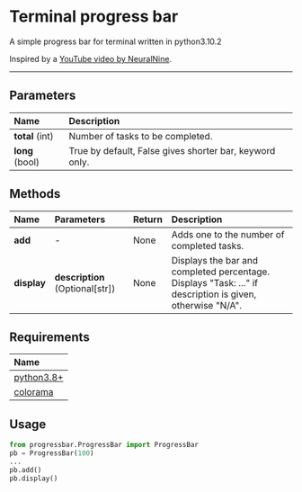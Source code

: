 # Terminal progress bar
A simple progress bar for terminal written in python3.10.2

Inspired by a [YouTube video by NeuralNine](https://www.youtube.com/watch?v=x1eaT88vJUA).
***
## Parameters
| Name | Description |
| :--- | :--- |
| __total__ (int) | Number of tasks to be completed. |
| __long__ (bool) | True by default, False gives shorter bar, keyword only. |

## Methods
| Name | Parameters | Return | Description |
| :--- | :--- | :--- | :--- |
| __add__ | - | None | Adds one to the number of completed tasks. |
| __display__ | __description__ (Optional[str]) | None | Displays the bar and completed percentage. Displays "Task: ..." if description is given, otherwise "N/A". |

## Requirements
| Name |
| :-- |
| [python3.8+](https://www.python.org/) |
| [colorama](https://pypi.org/project/colorama/) |

## Usage
```py
from progressbar.ProgressBar import ProgressBar
pb = ProgressBar(100)
...
pb.add()
pb.display()
```

